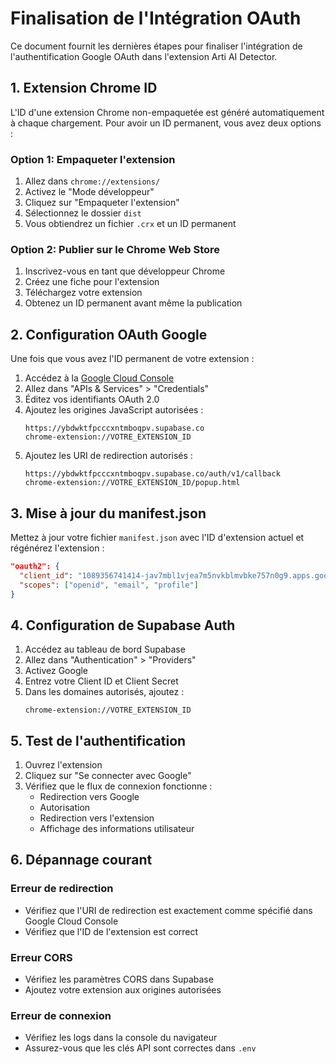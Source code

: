 # Finalisation de l'Intégration OAuth

Ce document fournit les dernières étapes pour finaliser l'intégration de l'authentification Google OAuth dans l'extension Arti AI Detector.

## 1. Extension Chrome ID

L'ID d'une extension Chrome non-empaquetée est généré automatiquement à chaque chargement. Pour avoir un ID permanent, vous avez deux options :

### Option 1: Empaqueter l'extension

1. Allez dans `chrome://extensions/`
2. Activez le "Mode développeur" 
3. Cliquez sur "Empaqueter l'extension"
4. Sélectionnez le dossier `dist`
5. Vous obtiendrez un fichier `.crx` et un ID permanent

### Option 2: Publier sur le Chrome Web Store

1. Inscrivez-vous en tant que développeur Chrome
2. Créez une fiche pour l'extension
3. Téléchargez votre extension
4. Obtenez un ID permanent avant même la publication

## 2. Configuration OAuth Google

Une fois que vous avez l'ID permanent de votre extension :

1. Accédez à la [Google Cloud Console](https://console.cloud.google.com/)
2. Allez dans "APIs & Services" > "Credentials"
3. Éditez vos identifiants OAuth 2.0
4. Ajoutez les origines JavaScript autorisées :
   ```
   https://ybdwktfpcccxntmboqpv.supabase.co
   chrome-extension://VOTRE_EXTENSION_ID
   ```
5. Ajoutez les URI de redirection autorisés :
   ```
   https://ybdwktfpcccxntmboqpv.supabase.co/auth/v1/callback
   chrome-extension://VOTRE_EXTENSION_ID/popup.html
   ```

## 3. Mise à jour du manifest.json

Mettez à jour votre fichier `manifest.json` avec l'ID d'extension actuel et régénérez l'extension :

```json
"oauth2": {
  "client_id": "1089356741414-jav7mbl1vjea7m5nvkblmvbke757n0g9.apps.googleusercontent.com",
  "scopes": ["openid", "email", "profile"]
}
```

## 4. Configuration de Supabase Auth

1. Accédez au tableau de bord Supabase
2. Allez dans "Authentication" > "Providers"
3. Activez Google
4. Entrez votre Client ID et Client Secret
5. Dans les domaines autorisés, ajoutez :
   ```
   chrome-extension://VOTRE_EXTENSION_ID
   ```

## 5. Test de l'authentification

1. Ouvrez l'extension
2. Cliquez sur "Se connecter avec Google"
3. Vérifiez que le flux de connexion fonctionne :
   - Redirection vers Google
   - Autorisation
   - Redirection vers l'extension
   - Affichage des informations utilisateur

## 6. Dépannage courant

### Erreur de redirection
- Vérifiez que l'URI de redirection est exactement comme spécifié dans Google Cloud Console
- Vérifiez que l'ID de l'extension est correct

### Erreur CORS
- Vérifiez les paramètres CORS dans Supabase
- Ajoutez votre extension aux origines autorisées

### Erreur de connexion
- Vérifiez les logs dans la console du navigateur
- Assurez-vous que les clés API sont correctes dans `.env`
